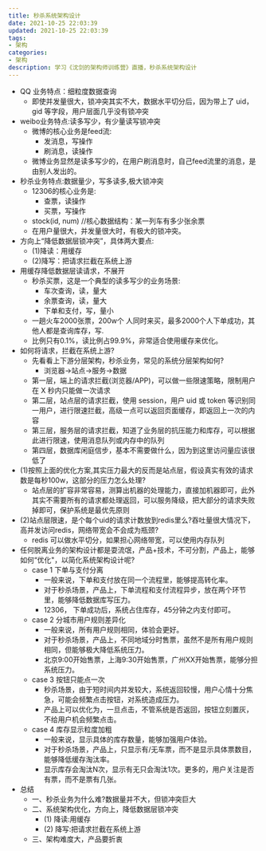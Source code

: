 ```yaml
---
title: 秒杀系统架构设计
date: 2021-10-25 22:03:39
updated: 2021-10-25 22:03:39
tags:
- 架构
categories:
- 架构
description: 学习《沈剑的架构师训练营》直播，秒杀系统架构设计
---
```



- QQ 业务特点：细粒度数据查询
    - 即使并发量很大，锁冲突其实不大，数据水平切分后，因为带上了 uid，gid 等字段，用户层面几乎没有锁冲突
- weibo业务特点:读多写少，有少量读写锁冲突
    - 微博的核心业务是feed流:
        - 发消息，写操作
        - 刷消息，读操作
    - 微博业务显然是读多写少的，在用户刷消息时，自己feed流里的消息，是由别人发出的。
- 秒杀业务特点:数据量少，写多读多,极大锁冲突
    - 12306的核心业务是:
        - 查票，读操作
        - 买票，写操作
    - stock(id, num) //核心数据结构：某一列车有多少张余票
    - 在用户量很大，并发量很大时，有极大的锁冲突。
- 方向上“降低数据层锁冲突”，具体两大要点:
    - (1)降读：用缓存
    - (2)降写：把请求拦截在系统上游
- 用缓存降低数据层读请求，不展开
    - 秒杀买票，这是一个典型的读多写少的业务场景:
        - 车次查询，读，量大
        - 余票查询，读，量大
        - 下单和支付，写，量小
    - 一趟火车2000张票，200w个 人同时来买，最多2000个人下单成功，其他人都是查询库存，写.
    - 比例只有0.1%，读比例占99.9%，非常适合使用缓存来优化。
- 如何将请求，拦截在系统上游?
    - 先看看上下游分层架构，秒杀业务，常见的系统分层架构如何?
        - 浏览器->站点->服务->数据
    - 第一层，端上的请求拦截(浏览器/APP)，可以做一些限速策略，限制用户在 X 秒内只能做一次请求
    - 第二层，站点层的请求拦截，使用 session，用户 uid 或 token 等识别同一用户，进行限速拦截，高级一点可以返回页面缓存，即返回上一次的内容
    - 第三层，服务层的请求拦截，知道了业务层的抗压能力和库存，可以根据此进行限速，使用消息队列或内存中的队列
    - 第四层，数据库闲庭信步，基本不需要做什么，因为到这里访问量应该很低了
- (1)按照上面的优化方案,其实压力最大的反而是站点层，假设真实有效的请求数是每秒100w，这部分的压力怎么处理?
    - 站点层的扩容非常容易，测算出机器的处理能力，直接加机器即可，此外其实不需要所有的请求都处理返回，可以服务降级，把大部分的请求失败掉即可，保护系统是最优先原则
- (2)站点层限速，是个每个uid的请求计数放到redis里么?吞吐量很大情况下，高并发访问redis，网络带宽会不会成为瓶颈?
    - redis 可以做水平切分，如果担心网络带宽，可以使用内存队列
- 任何脱离业务的架构设计都是耍流氓，产品+技术，不可分割，产品上，能够如何“优化"，以简化系统架构设计呢?
    - case 1 下单与支付分离
        - 一般来说，下单和支付放在同一个流程里，能够提高转化率。
        - 对于秒杀场景，产品上，下单流程和支付流程异步，放在两个环节里，能够降低数据库写压力。
        - 12306， 下单成功后，系统占住库存，45分钟之内支付即可。
    - case 2 分城市用户规则差异化
        - 一般来说，所有用户规则相同，体验会更好。
        - 对于秒杀场景，产品上，不同地域分时售票，虽然不是所有用户规则相同，但能够极大降低系统压力。
        - 北京9:00开始售票，上海9:30开始售票，广州XX开始售票，能够分担系统压力。
    - case 3 按钮只能点一次
        - 秒杀场景，由于短时间内并发较大，系统返回较慢，用户心情十分焦急，可能会频繁点击按钮，对系统造成压力。
        - 产品上可以优化为，一旦点击，不管系统是否返回，按钮立刻置灰，不给用户机会频繁点击。
    - case 4 库存显示粒度加粗
        - 一般来说，显示具体的库存数量，能够加强用户体验。
        - 对于秒杀场景，产品上，只显示有/无车票，而不是显示具体票数目，能够降低缓存淘汰率。
        - 显示库存会淘汰N次，显示有无只会淘汰1次。更多的，用户关注是否有票，而不是票有几张。
- 总结
    - 一、秒杀业务为什么难?数据量并不大，但锁冲突巨大
    - 二、系统架构优化，方向上，降低数据层锁冲突
        - (1) 降读:用缓存
        - (2) 降写:把请求拦截在系统上游
    - 三、架构难度大，产品要折衷
